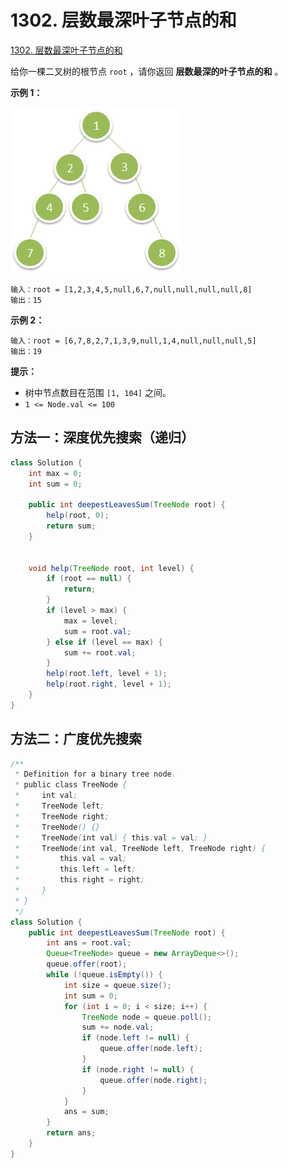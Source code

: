 # 1302. 层数最深叶子节点的和

[1302. 层数最深叶子节点的和](https://leetcode.cn/problems/deepest-leaves-sum/)

给你一棵二叉树的根节点 `root` ，请你返回 **层数最深的叶子节点的和** 。

**示例 1：**

![img](.\image\leetcode_1302_01.png)

```shell
输入：root = [1,2,3,4,5,null,6,7,null,null,null,null,8]
输出：15
```

**示例 2：**

```shell
输入：root = [6,7,8,2,7,1,3,9,null,1,4,null,null,null,5]
输出：19
```

**提示：**

- 树中节点数目在范围 `[1, 104]` 之间。
- `1 <= Node.val <= 100`

## 方法一：深度优先搜索（递归）

```java
class Solution {
    int max = 0;
	int sum = 0;

    public int deepestLeavesSum(TreeNode root) {
    	help(root, 0);
    	return sum;
    }


    void help(TreeNode root, int level) {
    	if (root == null) {
    		return;
    	}
    	if (level > max) {
    		max = level;
    		sum = root.val;
    	} else if (level == max) {
    		sum += root.val;
    	}
    	help(root.left, level + 1);
    	help(root.right, level + 1);
    }
}
```



## 方法二：广度优先搜索

```java
/**
 * Definition for a binary tree node.
 * public class TreeNode {
 *     int val;
 *     TreeNode left;
 *     TreeNode right;
 *     TreeNode() {}
 *     TreeNode(int val) { this.val = val; }
 *     TreeNode(int val, TreeNode left, TreeNode right) {
 *         this.val = val;
 *         this.left = left;
 *         this.right = right;
 *     }
 * }
 */
class Solution {
    public int deepestLeavesSum(TreeNode root) {
        int ans = root.val;
        Queue<TreeNode> queue = new ArrayDeque<>();
        queue.offer(root);
        while (!queue.isEmpty()) {
            int size = queue.size();
            int sum = 0;
            for (int i = 0; i < size; i++) {
                TreeNode node = queue.poll();
                sum += node.val;
                if (node.left != null) {
                    queue.offer(node.left);
                }
                if (node.right != null) {
                    queue.offer(node.right);
                }
            }
            ans = sum;
        }
        return ans;
    }
}
```

